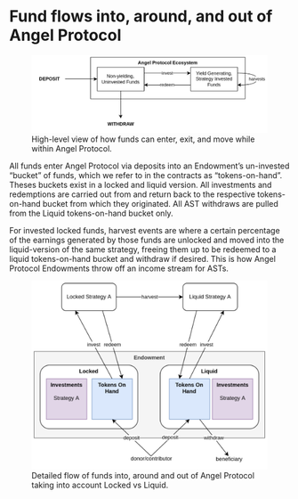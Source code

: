 # Fund flows into, around, and out of Angel Protocol
<figure>
    <img src="/assets/diagrams/basic-fund-flows.png"
         alt="Basic Flow of Funds in Angel Protocol">
	<figcaption>High-level view of how funds can enter, exit, and move while within Angel Protocol.</figcaption>
</figure>

All funds enter Angel Protocol via deposits into an Endowment’s un-invested “bucket” of funds, which we refer to in the contracts as “tokens-on-hand”. Theses buckets exist in a locked and liquid version. All investments and redemptions are carried out from and return back to the respective tokens-on-hand bucket from which they originated. All AST withdraws are pulled from the Liquid tokens-on-hand bucket only.

For invested locked funds, harvest events are where a certain percentage of the earnings generated by those funds are unlocked and moved into the liquid-version of the same strategy, freeing them up to be redeemed to a liquid tokens-on-hand bucket and withdraw if desired. This is how Angel Protocol Endowments throw off an income stream for ASTs. 

<figure>
    <img src="/assets/diagrams/lock-liq-fund-flows.png"
         alt="Locked/Liquid Flow of Funds in Angel Protocol">
	<figcaption>Detailed flow of funds into, around and out of Angel Protocol taking into account Locked vs Liquid.</figcaption>
</figure>
